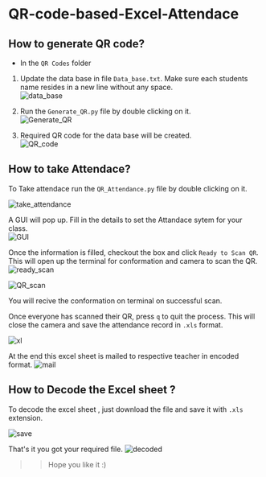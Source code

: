 # QR-code-based-Excel-Attendace


## How to generate QR code?

- In the `QR Codes` folder

1. Update the data base in file `Data_base.txt`. Make sure each students name resides in a new line without any space.  
![data_base](https://user-images.githubusercontent.com/43489758/117537972-b0b51980-b021-11eb-9855-7028f8835f65.jpg)


2. Run the `Generate_QR.py` file by double clicking on it.  
![Generate_QR](https://user-images.githubusercontent.com/43489758/117538010-ccb8bb00-b021-11eb-98be-d9a466908efb.jpg)

3. Required QR code for the data base will be created.  
![QR_code](https://user-images.githubusercontent.com/43489758/117538023-db06d700-b021-11eb-9f37-23abe1ea6300.jpg)


## How to take Attendace?

To Take attendace run the `QR_Attendance.py` file by double clicking on it.  

![take_attendance](https://user-images.githubusercontent.com/43489758/117538036-e3f7a880-b021-11eb-8c73-a6b309189486.jpg)


A GUI will pop up. Fill in the details to set the Attandace sytem for your class.  
![GUI](https://user-images.githubusercontent.com/43489758/117538045-f1149780-b021-11eb-9842-d38adb391894.jpg)


Once the information is filled, checkout the box and click `Ready to Scan QR`. This will open up the terminal for conformation and camera to scan the QR. 
![ready_scan](https://user-images.githubusercontent.com/43489758/117538059-07baee80-b022-11eb-85fb-77872b7af7c3.jpg)

![QR_scan](https://user-images.githubusercontent.com/43489758/117538066-10132980-b022-11eb-8b41-f9719ce7edf3.jpg)


You will recive the conformation on terminal on successful scan.

Once everyone has scanned their QR, press `q` to quit the process. This will close the camera and save the attendance record in `.xls` format.

![xl](https://user-images.githubusercontent.com/43489758/117538073-199c9180-b022-11eb-91fa-056bf68bd955.jpg)


At the end this excel sheet is mailed to respective teacher in encoded format.
![mail](https://user-images.githubusercontent.com/43489758/117538082-202b0900-b022-11eb-8ac9-7cfc43fd31c5.jpg)


## How to Decode the Excel sheet ?
To decode the excel sheet , just download the file and save it with `.xls` extension.

![save](https://user-images.githubusercontent.com/43489758/117538102-2caf6180-b022-11eb-8151-52f0444121b8.jpg)


That's it you got your required file.
![decoded](https://user-images.githubusercontent.com/43489758/117538110-389b2380-b022-11eb-8477-54dcaf9c82f4.jpg)


>> Hope you like it :)
